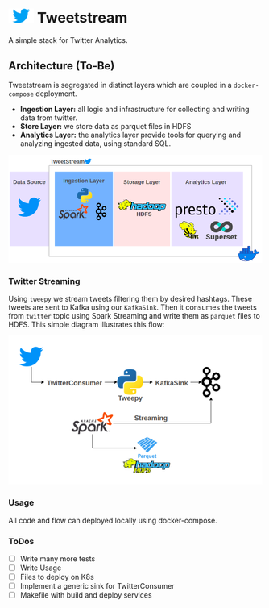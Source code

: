 # <img src="docs/img/twitter.png" width="10%"> Tweetstream 

A simple stack for Twitter Analytics.

## Architecture (To-Be)
Tweetstream is segregated in distinct layers which are coupled in a `docker-compose` deployment.

- **Ingestion Layer:** all logic and infrastructure for collecting and writing data from twitter.
- **Store Layer:** we store data as parquet files in HDFS
- **Analytics Layer:** the analytics layer provide tools for querying and analyzing ingested data, using standard SQL.

![Code Arch](docs/img/arch.png)

### Twitter Streaming
Using `tweepy` we stream tweets filtering them by desired hashtags. These tweets are sent to Kafka using our `KafkaSink`. 
Then it consumes the tweets from `twitter` topic using Spark Streaming and write them as `parquet` files to HDFS. 
This simple diagram illustrates this flow:

![Code Arch](docs/img/code_arch.png)

### Usage
All code and flow can deployed locally using docker-compose.

### ToDos
- [ ] Write many more tests
- [ ] Write Usage
- [ ] Files to deploy on K8s
- [ ] Implement a generic sink for TwitterConsumer
- [ ] Makefile with build and deploy services
